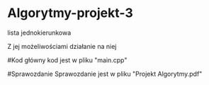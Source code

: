 # Algorytmy-projekt-3

lista jednokierunkowa 

Z jej możeliwościami działanie na niej

#Kod
główny kod jest w pliku "main.cpp"

#Sprawozdanie
Sprawozdanie jest w pliku "Projekt Algorytmy.pdf"
